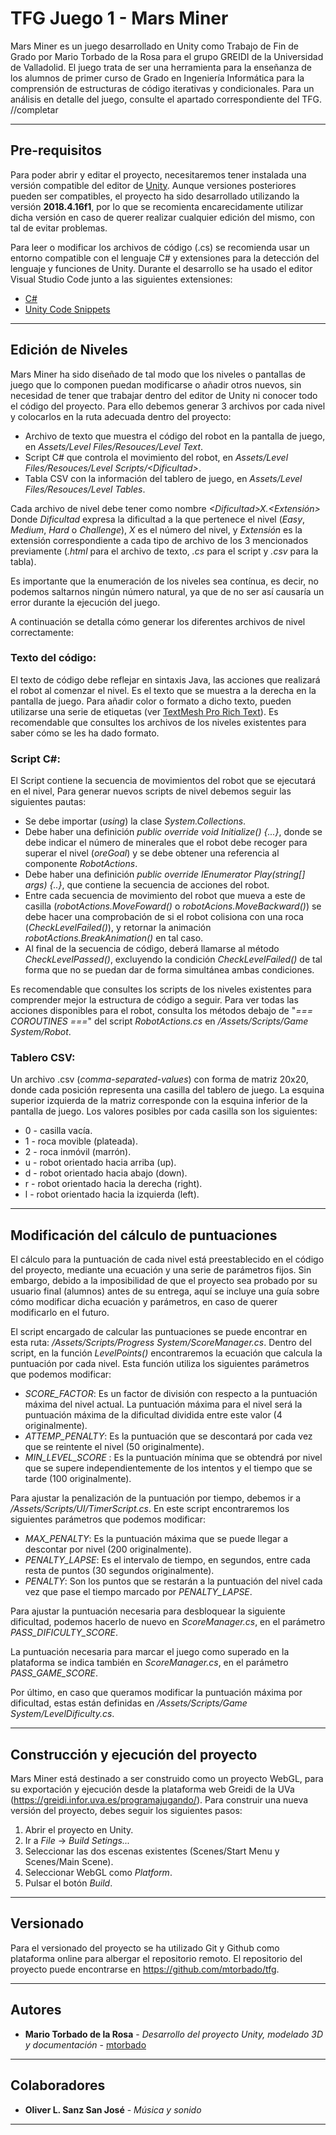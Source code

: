 # TFG Juego 1 - Mars Miner

Mars Miner es un juego desarrollado en Unity como Trabajo de Fin de Grado por Mario Torbado de la Rosa para el grupo GREIDI de la Universidad de Valladolid.
El juego trata de ser una herramienta para la enseñanza de los alumnos de primer curso de Grado en Ingeniería Informática para la comprensión de estructuras
de código iterativas y condicionales. Para un análisis en detalle del juego, consulte el apartado correspondiente del TFG. //completar

--------------------------------------------------------------------------------------------------------------------------------------------------------------

## Pre-requisitos

Para poder abrir y editar el proyecto, necesitaremos tener instalada una versión compatible del editor de [Unity](https://unity3d.com/es/get-unity/download). Aunque versiones posteriores pueden ser compatibles, el proyecto ha sido desarrollado utilizando la versión **2018.4.16f1**, por lo que se recomienta encarecidamente utilizar dicha versión en caso de querer realizar cualquier edición del mismo, con tal de evitar problemas.

Para leer o modificar los archivos de código (.cs) se recomienda usar un entorno compatible con el lenguaje C# y extensiones para la detección del lenguaje y
funciones de Unity. Durante el desarrollo se ha usado el editor Visual Studio Code junto a las siguientes extensiones:

- [C#](https://marketplace.visualstudio.com/items?itemName=ms-dotnettools.csharp)
- [Unity Code Snippets](https://marketplace.visualstudio.com/items?itemName=kleber-swf.unity-code-snippets)

--------------------------------------------------------------------------------------------------------------------------------------------------------------

## Edición de Niveles

Mars Miner ha sido diseñado de tal modo que los niveles o pantallas de juego que lo componen puedan modificarse o añadir otros nuevos, sin necesidad de
tener que trabajar dentro del editor de Unity ni conocer todo el código del proyecto. Para ello debemos generar 3 archivos por cada nivel y colocarlos en
la ruta adecuada dentro del proyecto:

- Archivo de texto que muestra el código del robot en la pantalla de juego, en _Assets/Level Files/Resouces/Level Text_.
- Script C# que controla el movimiento del robot, en _Assets/Level Files/Resouces/Level Scripts/\<Dificultad\>_.
- Tabla CSV con la información del tablero de juego, en _Assets/Level Files/Resouces/Level Tables_.

Cada archivo de nivel debe tener como nombre _\<Dificultad\>X.\<Extensión\>_ Donde _Dificultad_ expresa la dificultad a la que pertenece el nivel
(_Easy_, _Medium_, _Hard_ o _Challenge_), _X_ es el número del nivel, y _Extensión_ es la extensión correspondiente a cada tipo de archivo de los 3
mencionados previamente (_.html_ para el archivo de texto, _.cs_ para el script y _.csv_ para la tabla).

Es importante que la enumeración de los niveles sea contínua, es decir, no podemos saltarnos ningún número natural, ya que de no ser así causaría un error durante la ejecución del juego.


A continuación se detalla cómo generar los diferentes archivos de nivel correctamente:

### Texto del código:
El texto de código debe reflejar en sintaxis Java, las acciones que realizará el robot al comenzar el nivel. Es el texto que se muestra a la derecha en la
pantalla de juego.
Para añadir color o formato a dicho texto, pueden utilizarse una serie de etiquetas (ver [TextMesh Pro Rich Text](http://digitalnativestudios.com/textmeshpro/docs/rich-text/)). Es recomendable que consultes los archivos de los niveles existentes para saber cómo se les ha dado formato.


### Script C#:
El Script contiene la secuencia de movimientos del robot que se ejecutará en el nivel, Para generar nuevos scripts de nivel debemos seguir las siguientes pautas:

- Se debe importar (_using_) la clase _System.Collections_.
- Debe haber una definición _public override void Initialize() {...}_, donde se debe indicar el número de minerales que el robot debe recoger para superar el nivel (_oreGoal_) y se debe obtener una referencia al componente _RobotActions_.
- Debe haber una definición _public override IEnumerator Play(string[] args) {..}_, que contiene la secuencia de acciones del robot.
- Entre cada secuencia de movimiento del robot que mueva a este de casilla (_robotActions.MoveFoward()_ o _robotAcions.MoveBackward()_) se debe hacer una comprobación de si el robot colisiona con una roca (_CheckLevelFailed()_), y retornar la animación _robotActions.BreakAnimation()_ en tal caso.
- Al final de la secuencia de código, deberá llamarse al método _CheckLevelPassed()_, excluyendo la condición _CheckLevelFailed()_ de tal forma que no se puedan dar de forma simultánea ambas condiciones.

Es recomendable que consultes los scripts de los niveles existentes para comprender mejor la estructura de código a seguir. Para ver todas las acciones disponibles para el robot, consulta los métodos debajo de "_=== COROUTINES ===_" del script _RobotActions.cs_ en _/Assets/Scripts/Game System/Robot_.


### Tablero CSV:
Un archivo .csv (_comma-separated-values_) con forma de matriz 20x20, donde cada posición representa una casilla del tablero de juego.
La esquina superior izquierda de la matriz corresponde con la esquina inferior de la pantalla de juego. Los valores posibles por cada casilla son los siguientes:

- 0 - casilla vacía.
- 1 - roca movible (plateada).
- 2 - roca inmóvil (marrón).
- u - robot orientado hacia arriba (up).
- d - robot orientado hacia abajo (down).
- r - robot orientado hacia la derecha (right).
- l - robot orientado hacia la izquierda (left).

--------------------------------------------------------------------------------------------------------------------------------------------------------------

## Modificación del cálculo de puntuaciones

El cálculo para la puntuación de cada nivel está preestablecido en el código del proyecto, mediante una ecuación y una serie de parámetros fijos. Sin embargo, debido a la imposibilidad de que el proyecto sea probado por su usuario final (alumnos) antes de su entrega, aquí se incluye una guía sobre cómo modificar dicha ecuación y parámetros, en caso de querer modificarlo en el futuro.

El script encargado de calcular las puntuaciones se puede encontrar en esta ruta: _/Assets/Scripts/Progress System/ScoreManager.cs_. Dentro del script, en la función _LevelPoints()_ encontraremos la ecuación que calcula la puntuación por cada nivel. Esta función utiliza los siguientes parámetros que podemos modificar:

- _SCORE\_FACTOR_: Es un factor de división con respecto a la puntuación máxima del nivel actual. La puntuación máxima para el nivel será la puntuación máxima de la dificultad dividida entre este valor (4 originalmente).
- _ATTEMP\_PENALTY_: Es la puntuación que se descontará por cada vez que se reintente el nivel (50 originalmente).
- _MIN\_LEVEL\_SCORE_ : Es la puntuación mínima que se obtendrá por nivel que se supere independientemente de los intentos y el tiempo que se tarde (100 originalmente).

Para ajustar la penalización de la puntuación por tiempo, debemos ir a _/Assets/Scripts/UI/TimerScript.cs_. En este script encontraremos los siguientes parámetros que podemos modificar:

- _MAX\_PENALTY_: Es la puntuación máxima que se puede llegar a descontar por nivel (200 originalmente).
- _PENALTY\_LAPSE_: Es el intervalo de tiempo, en segundos, entre cada resta de puntos (30 segundos originalmente).
- _PENALTY_: Son los puntos que se restarán a la puntuación del nivel cada vez que pase el tiempo marcado por _PENALTY\_LAPSE_.

Para ajustar la puntuación necesaria para desbloquear la siguiente dificultad, podemos hacerlo de nuevo en _ScoreManager.cs_, en el parámetro _PASS\_DIFICULTY\_SCORE_.

La puntuación necesaria para marcar el juego como superado en la plataforma se indica también en  _ScoreManager.cs_, en el parámetro _PASS\_GAME\_SCORE_.

Por último, en caso que queramos modificar la puntuación máxima por dificultad, estas están definidas en _/Assets/Scripts/Game System/LevelDificulty.cs_. 

--------------------------------------------------------------------------------------------------------------------------------------------------------------

## Construcción y ejecución del proyecto

Mars Miner está destinado a ser construido como un proyecto WebGL, para su exportación y ejecución desde la plataforma web Greidi de la UVa (https://greidi.infor.uva.es/programajugando/). Para construir una nueva versión del proyecto, debes seguir los siguientes pasos:

1. Abrir el proyecto en Unity.
2. Ir a _File_ -> _Build Setings..._
3. Seleccionar las dos escenas existentes (Scenes/Start Menu y Scenes/Main Scene).
4. Seleccionar WebGL como _Platform_.
5. Pulsar el botón _Build_.

--------------------------------------------------------------------------------------------------------------------------------------------------------------

## Versionado

Para el versionado del proyecto se ha utilizado Git y Github como plataforma online para albergar el repositorio remoto.
El repositorio del proyecto puede encontrarse en https://github.com/mtorbado/tfg.

--------------------------------------------------------------------------------------------------------------------------------------------------------------

## Autores 

* **Mario Torbado de la Rosa** - *Desarrollo del proyecto Unity, modelado 3D y documentación* - [mtorbado](https://github.com/mtorbado)

--------------------------------------------------------------------------------------------------------------------------------------------------------------

## Colaboradores

* **Oliver L. Sanz San José** - *Música y sonido*

--------------------------------------------------------------------------------------------------------------------------------------------------------------

